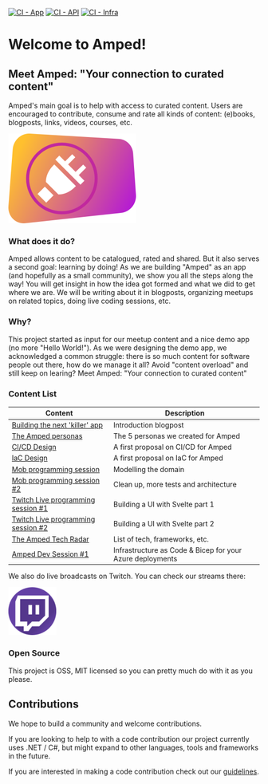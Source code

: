 [![CI - App](https://github.com/VXCompany/amped/actions/workflows/ci-app.yml/badge.svg)](https://github.com/VXCompany/amped/actions/workflows/ci-app.yml)
[![CI - API](https://github.com/VXCompany/amped/actions/workflows/ci-bookmarks-api.yml/badge.svg)](https://github.com/VXCompany/amped/actions/workflows/ci-bookmarks-api.yml)
[![CI - Infra](https://github.com/VXCompany/amped/actions/workflows/ci-infra.yml/badge.svg)](https://github.com/VXCompany/amped/actions/workflows/ci-infra.yml)

# Welcome to Amped!

## Meet Amped: "Your connection to curated content"

Amped's main goal is to help with access to curated content. Users are encouraged to contribute, consume and rate all kinds of content: (e)books, blogposts, links, videos, courses, etc.

![The Amped icon](amped-icon-256.png)

### What does it do?

Amped allows content to be catalogued, rated and shared. But it also serves a second goal: learning by doing! As we are building "Amped" as an app (and hopefully as a small community), we show you all the steps along the way! You will get insight in how the idea got formed and what we did to get where we are. We will be writing about it in blogposts, organizing meetups on related topics, doing live coding sessions, etc.

### Why?

This project started as input for our meetup content and a nice demo app (no more "Hello World!"). As we were designing the demo app, we acknowledged a common struggle: there is so much content for software people out there, how do we manage it all? Avoid "content overload" and still keep on learing? Meet Amped: "Your connection to curated content"

### Content List

| Content                                                                                       | Description                           |
| --------------------------------------------------------------------------------------------- | ------------------------------------- |
| [Building the next 'killer' app](https://vxcompany.com/insight/building-the-next-killer-app/) | Introduction blogpost                 |
| [The Amped personas ](./content/personas/personas.md)                                         | The 5 personas we created for Amped   |
| [CI/CD Design ](./content/designs/1_cicd/cicd.md)                                             | A first proposal on CI/CD for Amped   |
| [IaC Design ](./content/designs/2_infra_as_code/infra_as_code.md)                             | A first proposal on IaC for Amped     |
| [Mob programming session](./content/mobs/mob.md)                                              | Modelling the domain                  |
| [Mob programming session #2](./content/mobs/mob2.md)                                          | Clean up, more tests and architecture |
| [Twitch Live programming session #1](./content/mobs/live1.md)                                 | Building a UI with Svelte part 1      |
| [Twitch Live programming session #2](./content/mobs/live2.md)                                 | Building a UI with Svelte part 2      |
| [The Amped Tech Radar](./content/techradar/index.md)                                          | List of tech, frameworks, etc.        |
| [Amped Dev Session #1](./content/mobs/bicep.md)                                                  | Infrastructure as Code & Bicep for your Azure deployments |


We also do live broadcasts on Twitch. You can check our streams there:

[![The Twitch logo](./twitch.png)](https://www.twitch.tv/totallyamped)

### Open Source

This project is OSS, MIT licensed so you can pretty much do with it as you please. 

## Contributions

We hope to build a community and welcome contributions. 

If you are looking to help to with a code contribution our project currently uses .NET / C#, but might expand to other languages, tools and frameworks in the future. 

If you are interested in making a code contribution check out our [guidelines](contribute.md).
